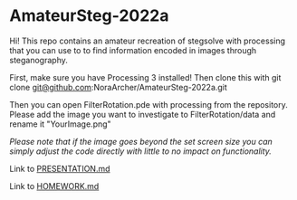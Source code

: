 # AmateurSteg-2022a
Hi! This repo contains an amateur recreation of stegsolve with processing that you can use to
to find information encoded in images through steganography.

First, make sure you have Processing 3 installed!
Then clone this with git clone git@github.com:NoraArcher/AmateurSteg-2022a.git

Then you can open FilterRotation.pde with processing from the repository.
Please add the image you want to investigate to FilterRotation/data and rename it "YourImage.png"

*Please note that if the image goes beyond the set screen size you can simply adjust the code directly with little to no impact on functionality.*

Link to [PRESENTATION.md](https://github.com/NoraArcher/AmateurSteg-2022a/blob/main/PRESENTATION.md)

Link to [HOMEWORK.md](https://github.com/NoraArcher/AmateurSteg-2022a/blob/main/HOMEWORK.md)
